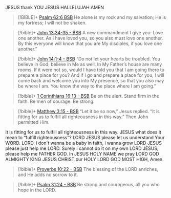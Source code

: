 JESUS thank YOU JESUS HALLELUJAH
AMEN

> [!BIBLE]+ [Psalm 62:6 BSB](https://bolls.life/BSB/19/62/)
> He alone is my rock and my salvation; He is my fortress; I will not be shaken.

> [!bible]+ [John 13:34-35 - BSB](https://bolls.life/BSB/43/13/)
>   A new commandment I give you: Love one another. As I have loved you, so you also must love one another.  By this everyone will know that you are My disciples, if you love one another.”

> [!bible]+ [John 14:1-4 - BSB](https://bolls.life/BSB/43/14/)
>   “Do not let your hearts be troubled. You believe in God; believe in Me as well.  In My Father’s house are many rooms. If it were not so, would I have told you that I am going there to prepare a place for you?  And if I go and prepare a place for you, I will come back and welcome you into My presence, so that you also may be where I am.  You know the way to the place where I am going.”

> [!bible]+ [1 Corinthians 16:13 - BSB](https://bolls.life/BSB/46/16/)
>   Be on the alert. Stand firm in the faith. Be men of courage. Be strong.

> [!bible]+ [Matthew 3:15 - BSB](https://bolls.life/BSB/40/3/)
>   “Let it be so now,” Jesus replied. “It is fitting for us to fulfill all righteousness in this way.” Then John permitted Him.

It is fitting for us to fulfill all righteousness in this way. JESUS what does it mean to “fulfill righteousness”? LORD JESUS please let us understand Your WORD. LORD, i don't wanna be a baby in faith, i wanna grow LORD JESUS please just help me LORD. Surely i cannot do it on my own LORD JESUS, please help me FATHER GOD. In JESUS HOLY NAME we pray LORD GOD ALMIGHTY KING JESUS CHRIST our HOLY LORD GOD MOST HIGH, Amen. 

> [!bible]+ [Proverbs 10:22 - BSB](https://bolls.life/BSB/20/10/)
>   The blessing of the LORD enriches, and He adds no sorrow to it.

> [!bible]+ [Psalm 31:24 - BSB](https://bolls.life/BSB/19/31/)
>   Be strong and courageous, all you who hope in the LORD.

